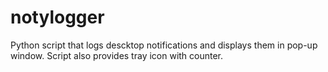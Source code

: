 # notylogger
Python script that logs descktop notifications and displays them in pop-up window. Script also provides tray icon with counter.
